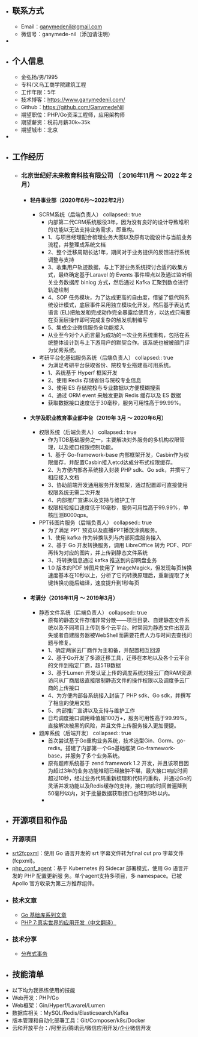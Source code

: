 - ## 联系方式
	- Email：ganymedenil@gmail.com
	- 微信号：ganymede-nil（添加请注明）
-
- ## 个人信息
	- ⾦弘扬/男/1995
	- 专科/义乌⼯商学院建筑⼯程
	- ⼯作年限：5年
	- 技术博客：https://www.ganymedenil.com/
	- Github：https://github.com/GanymedeNil
	- 期望职位：PHP/Go资深⼯程师，应⽤架构师
	- 期望薪资：税前⽉薪30k~35k
	- 期望城市：北京
-
- ## 工作经历
	- ### 北京世纪好未来教育科技有限公司 （ 2016年11月 ～ 2022 年 2月）
		- #### 轻舟事业部（2020年6月～2022年2月）
			- SCRM系统（后端负责人）
			  collapsed:: true
				- 内部第二代CRM系统服役3年，因为没有良好的设计导致堆积的功能以无法支持业务需求，即重构。
				- 1、与项目经理配合梳理业务大图以及原有功能设计与当前业务流程，并整理成系统文档
				- 2、整个迁移周期长达1年，期间对于业务提供的反馈进行系统调整与支持
				- 3、收集用户轨迹数据，与上下游业务系统探讨合适的收集方式，最终确定基于Laravel 的 Events 事件埋点以及通过监听相关业务数据库 binlog 方式，然后通过 Kafka 汇聚到数仓进行轨迹绘制
				- 4、SOP 任务模块，为了达成更高的自由度，借鉴了低代码系统设计模式，底层事件采用独立模块化开发，然后基于表达式语言 (EL)把触发和完成动作完全暴露给使用方，以达成只需要在页面层操作即可完成复杂的触发机制编写
				- 5、集成企业微信服务全功能接入
				- 从业至今对个人而言最为成功的一次业务系统重构，包括在系统整体设计到与上下游用户的默契合作。该系统也被被部门评为优秀系统。
			- 考研平台化基础服务系统（后端负责人）
			  collapsed:: true
				- 为满足考研平台获取省份、院校专业搭建高可用系统。
				- 1、系统基于 Hyperf 框架开发
				- 2、使用 Redis 存储省份与院校专业信息
				- 3、使用 ES 存储院校与专业数据以方便模糊搜索
				- 4、通过 ORM event 来触发更新 Redis 缓存以及 ES 数据
				- 获取数据接口速度低于30毫秒，服务可用性高于99.99%。
		- #### 大学及职业教育事业部中台（2019年 3月 ～ 2020年6月）
			- 权限系统（后端负责人）
			  collapsed:: true
				- 作为TOB基础服务之一，主要解决对外服务的多机构权限管理，以及接口权限控制功能。
				- 1、基于 Go-framework-base 内部框架开发，Casbin作为权限缓存，并配置Casbin接入etcd达成分布式权限缓存。
				- 2、为方便内部各系统接入封装 PHP sdk、Go sdk，并撰写了相应接入文档
				- 3、协助前端开发通用服务开发框架，通过配置即可直接使用权限系统无需二次开发
				- 4、内部推广宣讲以及支持与维护工作
				- 权限校验接口速度低于10毫秒，服务可用性高于99.99%，单核压测8000qps。
			- PPT转图片服务（后端负责人）
			  collapsed:: true
				- 为了满足 PPT 预览以及直播PPT播放涂鸦服务。
				- 1、使用 kafka 作为转换队列与内部网盘服务接入
				- 2、基于 Go 开发转换服务，调用 LibreOﬃce 转为 PDF、PDF再转为对应的图片，并上传到静态文件系统
				- 3、将转换信息通过 kafka 推送到内部网盘业务
				- 1.0 版本的PDF 转图片使用了 ImageMagick，但发现每页转换速度基本在10秒以上，分析了它的转换原理后，重新提取了关键转换功能后编译，速度提升到1秒每页
		- #### 考满分（2016年11月 ～ 2019年3月）
			- 静态文件系统（后端负责人）
			  collapsed:: true
				- 原有的静态文件存储非常分散——项目目录、自建静态文件系统以及不同项目上传到多个云平台。时常因为静态文件出现丢失或者自建服务器被WebShell而需要花费人力与时间去查找问题与修复。
				- 1、确定两家云厂商作为主和备，并配置相互回源
				- 2、基于Go开发了多源迁移工具，迁移在本地以及各个云平台的文件到指定厂商，超5TB数据
				- 3、基于Lumen 开发认证上传的调度系统对接云厂商RAM资源访问从厂商层级直接限制静态文件的操作权限以及调度多云厂商的上传接口
				- 4、为方便内部各系统接入封装了 PHP sdk、Go sdk，并撰写了相应的使用文档
				- 5、内部推广宣讲以及支持与维护工作
				- 日均调度接口调用峰值超100万+，服务可用性高于99.99%。直接解决被黑的风险，并且文件上传服务接入更加便捷。
			- 题库系统（后端开发）
			  collapsed:: true
				- 首次尝试基于Go重构业务系统，技术选型Gin、Gorm、go-redis。搭建了内部第一个Go基础框架 Go-framework-base，并服务了多个业务系统。
				- 原有题库系统基于 zend framework 1.2 开发，并且该项目因为超过3年的业务功能堆砌已经臃肿不堪，最大接口响应时间超过10秒，经过业务代码重新梳理和代码的重构，并通过Go的灵活并发功能以及Redis缓存的支持，接口响应时间普遍降到50毫秒以内，对于批量数据获取接口也降到3秒以内。
				-
- ## 开源项⽬和作品
- ### 开源项⽬
- [srt2fcpxml](https://github.com/GanymedeNil/srt2fcpxml)：使⽤ Go 语⾔开发的 srt 字幕⽂件转为ﬁnal cut pro 字幕⽂件(fcpxml)。
- [php_conf_agent](https://github.com/go-microservices/php_conf_agent)：基于 Kubernetes 的 Sidecar 部署模式，使⽤ Go 语⾔开发的 PHP 配置更新服 务。单个agent⽀持多项⽬，多 namespace。已被 Apollo 官⽅收录为第三⽅推荐组件。
- ### 技术⽂章
	- [Go 基础库系列⽂章](https://www.ganymedenil.com/tags/go/)
	- [PHP 7:真实世界的应⽤开发（中⽂翻译）](https://github.com/AnyStudy/PHP-7-Real-World-Application-Development)
- ### 技术分享
	- [分布式事务](https://github.com/AnyStudy/ppt-share/blob/master/%E5%88%86%E5%B8%83%E5%BC%8F%E4%BA%8B%E5%8A%A1.pdf)
- ## 技能清单
- 以下均为我熟练使⽤的技能
- Web开发：PHP/Go
- Web框架：Gin/Hyperf/Lavarel/Lumen
- 数据库相关：MySQL/Redis/Elasticsearch/Kafka
- 版本管理和⾃动化部署⼯具：Git/Composer/k8s/Docker
- 云和开放平台：/阿⾥云/腾讯云/微信应⽤开发/企业微信开发